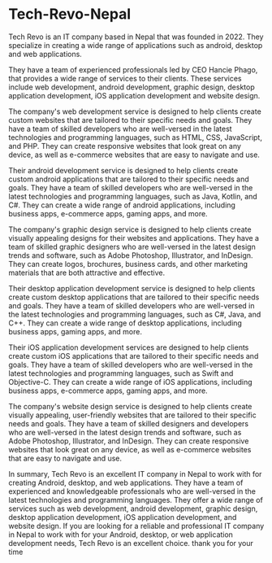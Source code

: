 # Tech-Revo-Nepal
Tech Revo is an IT company based in Nepal that was founded in 2022. They specialize in creating a wide range of applications such as android,
desktop and web applications. 

They have a team of experienced professionals led by CEO Hancie Phago, that provides a wide range of services to their clients. These services include web development, android development, graphic design, desktop application development, iOS application development and website design.

The company's web development service is designed to help clients create custom websites that are tailored to their specific needs and goals. They have a team of skilled developers who are well-versed in the latest technologies and programming languages, such as HTML, CSS, JavaScript, and PHP. They can create responsive websites that look great on any device, as well as e-commerce websites that are easy to navigate and use.

Their android development service is designed to help clients create custom android applications that are tailored to their specific needs and goals. They have a team of skilled developers who are well-versed in the latest technologies and programming languages, such as Java, Kotlin, and C#. They can create a wide range of android applications, including business apps, e-commerce apps, gaming apps, and more.

The company's graphic design service is designed to help clients create visually appealing designs for their websites and applications. They have a team of skilled graphic designers who are well-versed in the latest design trends and software, such as Adobe Photoshop, Illustrator, and InDesign. They can create logos, brochures, business cards, and other marketing materials that are both attractive and effective.

Their desktop application development service is designed to help clients create custom desktop applications that are tailored to their specific needs and goals. They have a team of skilled developers who are well-versed in the latest technologies and programming languages, such as C#, Java, and C++. They can create a wide range of desktop applications, including business apps, gaming apps, and more.

Their iOS application development services are designed to help clients create custom iOS applications that are tailored to their specific needs and goals. They have a team of skilled developers who are well-versed in the latest technologies and programming languages, such as Swift and Objective-C. They can create a wide range of iOS applications, including business apps, e-commerce apps, gaming apps, and more.

The company's website design service is designed to help clients create visually appealing, user-friendly websites that are tailored to their specific needs and goals. They have a team of skilled designers and developers who are well-versed in the latest design trends and software, such as Adobe Photoshop, Illustrator, and InDesign. They can create responsive websites that look great on any device, as well as e-commerce websites that are easy to navigate and use.

In summary, Tech Revo is an excellent IT company in Nepal to work with for creating Android, desktop, and web applications. They have a team of experienced and knowledgeable professionals who are well-versed in the latest technologies and programming languages. They offer a wide range of services such as web development, android development, graphic design, desktop application development, iOS application development, and website design. If you are looking for a reliable and professional IT company in Nepal to work with for your Android, desktop, or web application development needs, Tech Revo is an excellent choice.
thank you for your time 
